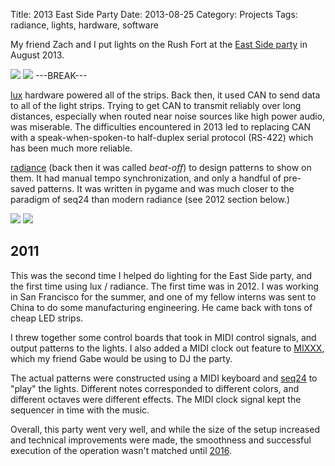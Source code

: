 Title: 2013 East Side Party
Date: 2013-08-25
Category: Projects
Tags: radiance, lights, hardware, software

My friend Zach and I put lights on the Rush Fort at the [East Side party](http://eastcamp.us{static}/media/albums/view.py?path=REX/2013) in August 2013.

[![]({static}/media/lights/2013/thumbnails/_x320/lux_wiring.jpg)]({static}/media/lights/2013/lux_wiring.jpg "Some lux wiring")
[![]({static}/media/lights/2013/thumbnails/_x320/rush_fort_night.jpg)]({static}/media/lights/2013/rush_fort_night.jpg "Lights at night")
---BREAK---

[lux](https://github.com/ervanalb/lux) hardware powered all of the strips. Back then, it used CAN to send data to all of the light strips. Trying to get CAN to transmit reliably over long distances, especially when routed near noise sources like high power audio, was miserable. The difficulties encountered in 2013 led to replacing CAN with a speak-when-spoken-to half-duplex serial protocol (RS-422) which has been much more reliable.

[radiance](https://radiance.video) (back then it was called *beat-off*) to design patterns to show on them. It had manual tempo synchronization, and only a handful of pre-saved patterns. It was written in pygame and was much closer to the paradigm of seq24 than modern radiance (see 2012 section below.)

[![]({static}/media/lights/2013/thumbnails/_x320/more_lux_wiring.jpg)]({static}/media/lights/2013/more_lux_wiring.jpg "More lux wiring")
[![]({static}/media/lights/2013/thumbnails/_x320/rush_fort_day.jpg)]({static}/media/lights/2013/rush_fort_day.jpg "Daytime lights")

## 2011

This was the second time I helped do lighting for the East Side party, and the first time using lux / radiance.
The first time was in 2012. I was working in San Francisco for the summer, and one of my fellow interns was sent to China
to do some manufacturing engineering. He came back with tons of cheap LED strips.

I threw together some control boards that took in MIDI control signals, and output patterns to the lights.
I also added a MIDI clock out feature to [MIXXX](https://mixxx.org), which my friend Gabe would be using to DJ the party.

The actual patterns were constructed using a MIDI keyboard and [seq24](http://www.filter24.org/seq24/) to "play" the lights.
Different notes corresponded to different colors, and different octaves were different effects.
The MIDI clock signal kept the sequencer in time with the music.

Overall, this party went very well, and while the size of the setup increased and technical improvements were made, the smoothness and successful execution of the operation wasn't matched until [2016]({filename}2016-east-side-party.md).
